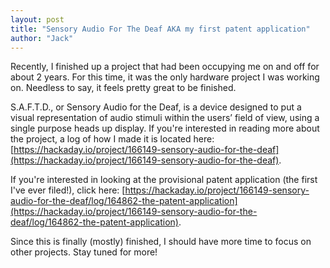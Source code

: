 ```yaml
---
layout: post
title: "Sensory Audio For The Deaf AKA my first patent application"
author: "Jack"
---
```


Recently, I finished up a project that had been occupying me on and off for about 2 years. For this time, it was the only hardware project I was working on. Needless to say, it feels pretty great to be finished.

S.A.F.T.D., or Sensory Audio for the Deaf, is a device designed to put a visual representation of audio stimuli within the users’ field of view, using a single purpose heads up display. If you're interested in reading more about the project, a log of how I made it is located here: [https://hackaday.io/project/166149-sensory-audio-for-the-deaf](https://hackaday.io/project/166149-sensory-audio-for-the-deaf).

If you're interested in looking at the provisional patent application (the first I've ever filed!), click here: [https://hackaday.io/project/166149-sensory-audio-for-the-deaf/log/164862-the-patent-application](https://hackaday.io/project/166149-sensory-audio-for-the-deaf/log/164862-the-patent-application).

Since this is finally (mostly) finished, I should have more time to focus on other projects. Stay tuned for more!
